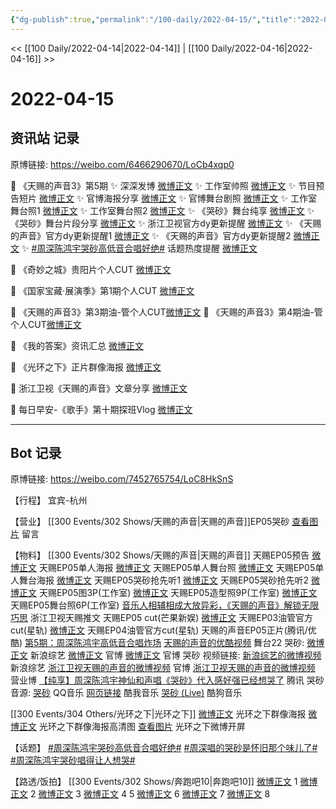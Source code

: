 ```yaml
---
{"dg-publish":true,"permalink":"/100-daily/2022-04-15/","title":"2022-04-15"}
---
```



<< [[100 Daily/2022-04-14\|2022-04-14]] | [[100 Daily/2022-04-16\|2022-04-16]] >>

# 2022-04-15

## 资讯站 记录

原博链接: https://weibo.com/6466290670/LoCb4xqp0

💫 《天赐的声音3》第5期
✨ 深深发博 [微博正文](https://m.weibo.cn/6466290670/4758659962507342)
✨ 工作室帅照 [微博正文](https://m.weibo.cn/6466290670/4758646388426883)
✨ 节目预告短片 [微博正文](https://m.weibo.cn/6466290670/4758459793279813)
✨ 官博海报分享 [微博正文](https://m.weibo.cn/6466290670/4758478357006569)
✨ 官博舞台剧照 [微博正文](https://m.weibo.cn/6466290670/4758548066865515)
✨ 工作室舞台照1 [微博正文](https://m.weibo.cn/6466290670/4758613484639978)
✨ 工作室舞台照2 [微博正文](https://m.weibo.cn/6466290670/4758658593853404)
✨ 《哭砂》舞台纯享 [微博正文](https://m.weibo.cn/6466290670/4758640306946500)
✨ 《哭砂》舞台片段分享 [微博正文](https://m.weibo.cn/6466290670/4758657935873647)
✨ 浙江卫视官方dy更新提醒 [微博正文](https://m.weibo.cn/6466290670/4758634783049226)
✨ 《天赐的声音》官方dy更新提醒1 [微博正文](https://m.weibo.cn/6466290670/4758634113012156)
✨ 《天赐的声音》官方dy更新提醒2 [微博正文](https://m.weibo.cn/6466290670/4758612188856806)
✨ [#周深陈鸿宇哭砂高低音合唱好绝#](https://s.weibo.com/weibo?q=%23%E5%91%A8%E6%B7%B1%E9%99%88%E9%B8%BF%E5%AE%87%E5%93%AD%E7%A0%82%E9%AB%98%E4%BD%8E%E9%9F%B3%E5%90%88%E5%94%B1%E5%A5%BD%E7%BB%9D%23) 话题热度提醒 [微博正文](https://m.weibo.cn/6466290670/4758660402122189)

💫 《奇妙之城》贵阳片个人CUT [微博正文](https://m.weibo.cn/6466290670/4758558988304646)

💫 《国家宝藏·展演季》第1期个人CUT [微博正文](https://m.weibo.cn/6466290670/4758541279691901)

💫 《天赐的声音3》第3期油-管个人CUT[微博正文](https://m.weibo.cn/6466290670/4758546173924846)
💫 《天赐的声音3》第4期油-管个人CUT[微博正文](https://m.weibo.cn/6466290670/4758553459425379)

💫 《我的答案》资讯汇总 [微博正文](https://m.weibo.cn/6466290670/4758506501310576)

💫 《光环之下》正片群像海报 [微博正文](https://m.weibo.cn/6466290670/4758479443331990)

💫 浙江卫视《天赐的声音》文章分享 [微博正文](https://m.weibo.cn/6466290670/4758486371797108)

💫 每日早安-《歌手》第十期探班Vlog [微博正文](https://m.weibo.cn/6466290670/4758432517980677)

---
## Bot 记录

原博链接: https://weibo.com/7452765754/LoC8HkSnS

【行程】
宜宾-杭州

【营业】
[](https://m.weibo.cn/1736988591/4758659130724051) [[300 Events/302 Shows/天赐的声音\|天赐的声音]]EP05哭砂
[查看图片](https://wx1.sinaimg.cn/large/0088n2Pggy1h1aub9dsytj30yi07c0t2.jpg) 留言 [](https://m.weibo.cn/1736988591/4757875429478010)

【物料】
[[300 Events/302 Shows/天赐的声音\|天赐的声音]]
[](https://m.weibo.cn/2591595652/4758470220055012) 天赐EP05预告
[微博正文](https://m.weibo.cn/1315706994/4758472023343573) 天赐EP05单人海报
[微博正文](https://m.weibo.cn/1315706994/4758547529469631) 天赐EP05单人舞台照
[微博正文](https://m.weibo.cn/1315706994/4758607922469390) 天赐EP05单人舞台海报
[微博正文](https://m.weibo.cn/5876797510/4758613295629596) 天赐EP05哭砂抢先听1
[微博正文](https://m.weibo.cn/5876797510/4758633609433812) 天赐EP05哭砂抢先听2
[微博正文](https://m.weibo.cn/7478855230/4758612537249129) 天赐EP05图3P(工作室)
[微博正文](https://m.weibo.cn/7478855230/4758643062606113) 天赐EP05造型照9P(工作室)
[微博正文](https://m.weibo.cn/7478855230/4758657822886296) 天赐EP05舞台照6P(工作室)
[音乐人相辅相成大放异彩，《天赐的声音》解锁无限巧思](https://weibo.cn/sinaurl?u=https%3A%2F%2Fmp.weixin.qq.com%2Fs%2FStNBPYgBzTAQJmbpcvt4jQ) 浙江卫视天赐推文
[](https://m.weibo.cn/1591169702/4758665389934352) 天赐EP05 cut(芒果新娱)
[微博正文](https://m.weibo.cn/6466290670/4758546173924846) 天赐EP03油管官方cut(星轨)
[微博正文](https://m.weibo.cn/6466290670/4758553459425379) 天赐EP04油管官方cut(星轨)
天赐的声音EP05正片(腾讯/优酷)
[第5期：周深陈鸿宇高低音合唱炸场](https://weibo.cn/sinaurl?u=http%3A%2F%2Fv.qq.com%2Fx%2Fcover%2Fmzc00200lopqvdw%2Ff0042or81e0.html)
[天赐的声音的优酷视频](https://weibo.cn/sinaurl?u=https%3A%2F%2Fv.youku.com%2Fv_show%2Fid_XNTIwNTM0NjgyOA%3D%3D.html%3Fsharefrom%3Diphone%26scene%3Dlong%26playMode%3Dnormal%26sharekey%3Db5a2d3231fb6ff1821bd4d8181db363b3)
舞台22 哭砂:
[微博正文](https://m.weibo.cn/1878335471/4758638134298431) 新浪综艺
[微博正文](https://m.weibo.cn/1315706994/4758655746445619) 官博
[微博正文](https://m.weibo.cn/1315706994/4758663052918893) 官博
哭砂 视频链接:
[新浪综艺的微博视频](https://video.weibo.com/show?fid=1034:4758623877005392) 新浪综艺
[浙江卫视天赐的声音的微博视频](https://video.weibo.com/show?fid=1034:4758610484592675) 官博
[浙江卫视天赐的声音的微博视频](https://video.weibo.com/show?fid=1034:4758618172751941) 营业博
[【纯享】周深陈鸿宇神仙和声唱《哭砂》代入感好强已经想哭了](https://weibo.cn/sinaurl?u=http%3A%2F%2Fv.qq.com%2Fx%2Fcover%2Fmzc00200lopqvdw%2Fq00425rw62a.html) 腾讯
哭砂 音源:
[哭砂](https://weibo.cn/sinaurl?u=https%3A%2F%2Fc.y.qq.com%2Fbase%2Ffcgi-bin%2Fu%3F__%3DNa6E7f484ZQ4) QQ音乐
[网页链接](https://weibo.cn/sinaurl?u=https%3A%2F%2Fm.kuwo.cn%2Fyinyue%2F217151452%3Ff%3Dip%26t%3Dsinawb) 酷我音乐
[哭砂 (Live)](https://weibo.cn/sinaurl?u=https%3A%2F%2Ft1.kugou.com%2Fsong.html%3Fid%3D5Qoxt10zyV2) 酷狗音乐

[[300 Events/304 Others/光环之下\|光环之下]]
[微博正文](https://m.weibo.cn/6524418754/4758472032258700) 光环之下群像海报
[微博正文](https://m.weibo.cn/1642592432/4758478357267222) 光环之下群像海报高清图
[查看图片](https://wx2.sinaimg.cn/large/0088n2Pggy1h1aqhu8j9gj30u01syqg2.jpg) 光环之下微博开屏

【话题】
[#周深陈鸿宇哭砂高低音合唱好绝#](https://s.weibo.com/weibo?q=%23%E5%91%A8%E6%B7%B1%E9%99%88%E9%B8%BF%E5%AE%87%E5%93%AD%E7%A0%82%E9%AB%98%E4%BD%8E%E9%9F%B3%E5%90%88%E5%94%B1%E5%A5%BD%E7%BB%9D%23)
[#周深唱的哭砂是怀旧那个味儿了#](https://s.weibo.com/weibo?q=%23%E5%91%A8%E6%B7%B1%E5%94%B1%E7%9A%84%E5%93%AD%E7%A0%82%E6%98%AF%E6%80%80%E6%97%A7%E9%82%A3%E4%B8%AA%E5%91%B3%E5%84%BF%E4%BA%86%23)
[#周深陈鸿宇哭砂唱得让人想哭#](https://s.weibo.com/weibo?q=%23%E5%91%A8%E6%B7%B1%E9%99%88%E9%B8%BF%E5%AE%87%E5%93%AD%E7%A0%82%E5%94%B1%E5%BE%97%E8%AE%A9%E4%BA%BA%E6%83%B3%E5%93%AD%23)

【路透/饭拍】
[[300 Events/302 Shows/奔跑吧10\|奔跑吧10]]
[微博正文](https://m.weibo.cn/5453477559/4758453690830024) 1
[微博正文](https://m.weibo.cn/5453477559/4758453174928865) 2
[微博正文](https://m.weibo.cn/5453477559/4758452633076425) 3
[微博正文](https://m.weibo.cn/5453477559/4758452126091761) 4
[](https://m.weibo.cn/6744869377/4758486519644567) 5
[微博正文](https://m.weibo.cn/7495641082/4758515413684198) 6
[微博正文](https://m.weibo.cn/5453477559/4758577312432191) 7
[微博正文](https://m.weibo.cn/7458115630/4758654869311102) 8
